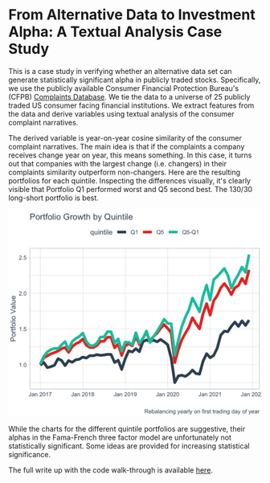 # From Alternative Data to Investment Alpha: A Textual Analysis Case Study

This is a case study in verifying whether an alternative data set can generate statistically significant alpha in publicly traded stocks. Specifically, we use the publicly available Consumer Financial Protection Bureau's (CFPB) [Complaints Database](https://www.consumerfinance.gov/data-research/consumer-complaints/). We tie the data to a universe of 25 publicly traded US consumer facing financial institutions. We extract features from the data and derive variables using textual analysis of the consumer complaint narratives. 

The derived variable is year-on-year cosine similarity of the consumer complaint narratives. The main idea is that if the complaints a company receives change year on year, this means something. In this case, it turns out that companies with the largest change (i.e. changers) in their complaints similarity outperform non-changers. Here are the resulting portfolios for each quintile. Inspecting the differences visually, it's clearly visible that Portfolio Q1 performed worst and Q5 second best. The 130/30 long-short portfolio is best.

<img src="https://github.com/witolot/consumer_complaints/blob/master/images/portfolio_comp.png" width="600"/>

While the charts for the different quintile portfolios are suggestive, their alphas in the Fama-French three factor model are unfortunately not statistically significant. Some ideas are provided for increasing statistical significance.

The full write up with the code walk-through is available <a href="https://ecstatic-hugle-6a4190.netlify.app/">here</a>.

